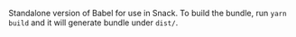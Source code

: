 Standalone version of Babel for use in Snack. To build the bundle, run `yarn build` and it will generate bundle under `dist/`.
